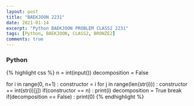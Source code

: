 ```yaml
---
layout: post
title: "BAEKJOON 2231"
date: 2021-01-14
excerpt: "Python BAEKJOON PROBLEM CLASS2 2231"
tags: [Python, BAEKJOON, CLASS2, BRONZE2]
comments: true
---
```


### Python
{% highlight css %}
n = int(input())
decomposition = False

for i in range(0, n+1) :
    constructor = i
    for j in range(len(str(i))) :
        constructor += int(str(i)[j])
    if(constructor == n) :
        print(i)
        decomposition = True
        break
if(decomposition == False) : print(0)
{% endhighlight %}